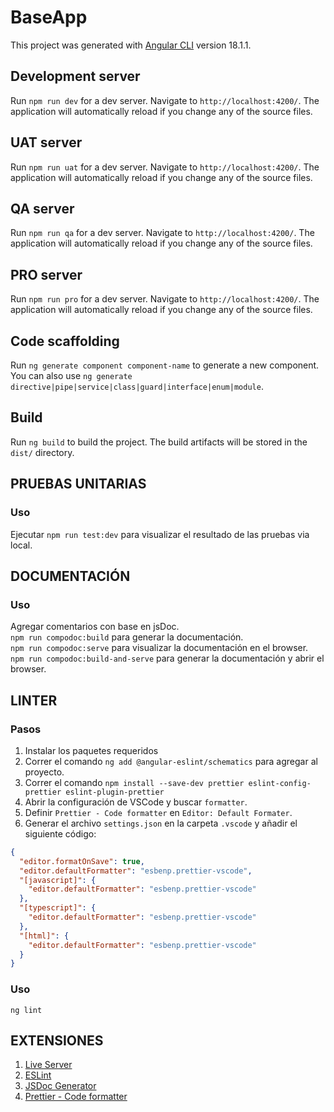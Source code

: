 # BaseApp

This project was generated with [Angular CLI](https://github.com/angular/angular-cli) version 18.1.1.

## Development server

Run `npm run dev` for a dev server. Navigate to `http://localhost:4200/`. The application will automatically reload if you change any of the source files.

## UAT server

Run `npm run uat` for a dev server. Navigate to `http://localhost:4200/`. The application will automatically reload if you change any of the source files.

## QA server

Run `npm run qa` for a dev server. Navigate to `http://localhost:4200/`. The application will automatically reload if you change any of the source files.

## PRO server

Run `npm run pro` for a dev server. Navigate to `http://localhost:4200/`. The application will automatically reload if you change any of the source files.

## Code scaffolding

Run `ng generate component component-name` to generate a new component. You can also use `ng generate directive|pipe|service|class|guard|interface|enum|module`.

## Build

Run `ng build` to build the project. The build artifacts will be stored in the `dist/` directory.

## PRUEBAS UNITARIAS

### Uso

Ejecutar `npm run test:dev` para visualizar el resultado de las pruebas via local.

## DOCUMENTACIÓN

### Uso

Agregar comentarios con base en jsDoc.<br>
`npm run compodoc:build` para generar la documentación.<br>
`npm run compodoc:serve` para visualizar la documentación en el browser.<br>
`npm run compodoc:build-and-serve` para generar la documentación y abrir el browser.<br>

## LINTER

### Pasos

1. Instalar los paquetes requeridos
2. Correr el comando `ng add @angular-eslint/schematics` para agregar al proyecto.
3. Correr el comando `npm install --save-dev prettier eslint-config-prettier eslint-plugin-prettier`
4. Abrir la configuración de VSCode y buscar `formatter`.
5. Definir `Prettier - Code formatter` en `Editor: Default Formater`.
6. Generar el archivo `settings.json` en la carpeta `.vscode` y añadir el siguiente código:

```json
{
  "editor.formatOnSave": true,
  "editor.defaultFormatter": "esbenp.prettier-vscode",
  "[javascript]": {
    "editor.defaultFormatter": "esbenp.prettier-vscode"
  },
  "[typescript]": {
    "editor.defaultFormatter": "esbenp.prettier-vscode"
  },
  "[html]": {
    "editor.defaultFormatter": "esbenp.prettier-vscode"
  }
}
```

### Uso

```
ng lint
```

## EXTENSIONES

1. [Live Server](https://marketplace.visualstudio.com/items?itemName=ritwickdey.LiveServer)
2. [ESLint](https://marketplace.visualstudio.com/items?itemName=dbaeumer.vscode-eslint)
3. [JSDoc Generator](https://marketplace.visualstudio.com/items?itemName=crystal-spider.jsdoc-generator)
4. [Prettier - Code formatter](https://marketplace.visualstudio.com/items?itemName=esbenp.prettier-vscode)
